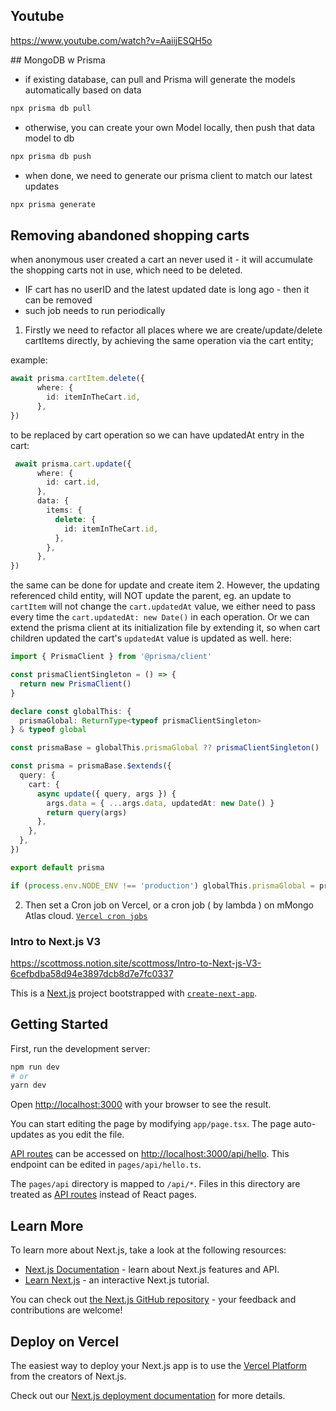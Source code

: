## Youtube
https://www.youtube.com/watch?v=AaiijESQH5o

## MongoDB w Prisma
- if existing database, can pull and Prisma will generate the models automatically based on data
```sh
npx prisma db pull
```
- otherwise, you can create your own Model locally, then push that data model to db
```sh
npx prisma db push
```
- when done, we need to generate our prisma client to match our latest updates
```sh
npx prisma generate
```

## Removing abandoned shopping carts
when anonymous user created a cart an never used it - it will accumulate the shopping carts not in use, which need to be deleted.
- IF cart has no userID and the latest updated date is long ago - then it can be removed
- such job needs to run periodically

1. Firstly we need to refactor all places where we are create/update/delete cartItems directly, by achieving the same operation via the cart entity;
   
example:
```ts
await prisma.cartItem.delete({
      where: {
        id: itemInTheCart.id,
      },
})
```
to be replaced by cart operation so we can have updatedAt entry in the cart:
```ts
 await prisma.cart.update({
      where: {
        id: cart.id,
      },
      data: {
        items: {
          delete: {
            id: itemInTheCart.id,
          },
        },
      },
})
```
the same can be done for update and create item
2. However, the updating referenced child entity, will NOT update the parent, eg. an update to `cartItem` will not change the `cart.updatedAt` value, we either need to pass every time the `cart.updatedAt: new Date()` in each operation. Or we can extend the prisma client at its initialization file by extending it, so when cart children updated the cart's `updatedAt` value is updated as well.
here:

```ts
import { PrismaClient } from '@prisma/client'

const prismaClientSingleton = () => {
  return new PrismaClient()
}

declare const globalThis: {
  prismaGlobal: ReturnType<typeof prismaClientSingleton>
} & typeof global

const prismaBase = globalThis.prismaGlobal ?? prismaClientSingleton()

const prisma = prismaBase.$extends({
  query: {
    cart: {
      async update({ query, args }) {
        args.data = { ...args.data, updatedAt: new Date() }
        return query(args)
      },
    },
  },
})

export default prisma

if (process.env.NODE_ENV !== 'production') globalThis.prismaGlobal = prismaBase
```
2. Then set a Cron job on Vercel, or a cron job ( by lambda ) on mMongo Atlas cloud. [`Vercel cron jobs`](https://vercel.com/docs/cron-jobs/quickstart)

### Intro to Next.js V3

https://scottmoss.notion.site/scottmoss/Intro-to-Next-js-V3-6cefbdba58d94e3897dcb8d7e7fc0337

This is a [Next.js](https://nextjs.org/) project bootstrapped with [`create-next-app`](https://github.com/vercel/next.js/tree/canary/packages/create-next-app).

## Getting Started

First, run the development server:

```bash
npm run dev
# or
yarn dev
```

Open [http://localhost:3000](http://localhost:3000) with your browser to see the result.

You can start editing the page by modifying `app/page.tsx`. The page auto-updates as you edit the file.

[API routes](https://nextjs.org/docs/api-routes/introduction) can be accessed on [http://localhost:3000/api/hello](http://localhost:3000/api/hello). This endpoint can be edited in `pages/api/hello.ts`.

The `pages/api` directory is mapped to `/api/*`. Files in this directory are treated as [API routes](https://nextjs.org/docs/api-routes/introduction) instead of React pages.

## Learn More

To learn more about Next.js, take a look at the following resources:

- [Next.js Documentation](https://nextjs.org/docs) - learn about Next.js features and API.
- [Learn Next.js](https://nextjs.org/learn) - an interactive Next.js tutorial.

You can check out [the Next.js GitHub repository](https://github.com/vercel/next.js/) - your feedback and contributions are welcome!

## Deploy on Vercel

The easiest way to deploy your Next.js app is to use the [Vercel Platform](https://vercel.com/new?utm_medium=default-template&filter=next.js&utm_source=create-next-app&utm_campaign=create-next-app-readme) from the creators of Next.js.

Check out our [Next.js deployment documentation](https://nextjs.org/docs/deployment) for more details.
